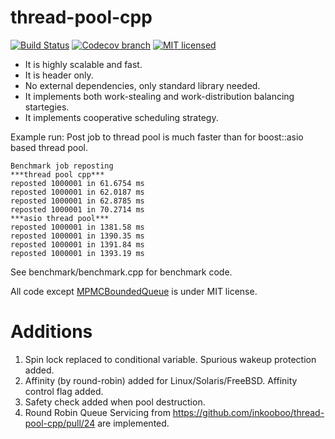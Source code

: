 thread-pool-cpp
=================
[![Build Status](https://travis-ci.org/inkooboo/thread-pool-cpp.svg?branch=master)](https://travis-ci.org/inkooboo/thread-pool-cpp)
[![Codecov branch](https://img.shields.io/codecov/c/github/inkooboo/thread-pool-cpp/master.svg)](https://codecov.io/gh/inkooboo/thread-pool-cpp)
[![MIT licensed](https://img.shields.io/badge/license-MIT-blue.svg)](./LICENSE)

 * It is highly scalable and fast.
 * It is header only.
 * No external dependencies, only standard library needed.
 * It implements both work-stealing and work-distribution balancing startegies.
 * It implements cooperative scheduling strategy.

Example run:
Post job to thread pool is much faster than for boost::asio based thread pool.

    Benchmark job reposting
    ***thread pool cpp***
    reposted 1000001 in 61.6754 ms
    reposted 1000001 in 62.0187 ms
    reposted 1000001 in 62.8785 ms
    reposted 1000001 in 70.2714 ms
    ***asio thread pool***
    reposted 1000001 in 1381.58 ms
    reposted 1000001 in 1390.35 ms
    reposted 1000001 in 1391.84 ms
    reposted 1000001 in 1393.19 ms

See benchmark/benchmark.cpp for benchmark code.

All code except [MPMCBoundedQueue](https://github.com/inkooboo/thread-pool-cpp/blob/master/include/thread_pool/mpmc_bounded_queue.hpp)
is under MIT license.

Additions
=========
1. Spin lock replaced to conditional variable. Spurious wakeup protection added.
2. Affinity (by round-robin) added for Linux/Solaris/FreeBSD. Affinity control flag added.
3. Safety check added when pool destruction.
4. Round Robin Queue Servicing from https://github.com/inkooboo/thread-pool-cpp/pull/24 are implemented.
